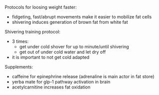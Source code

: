Protocols for loosing weight faster:
* fidgeting, fast/abrupt movements make it easier to mobilize fat cells
* shivering induces generation of brown fat from white fat

Shivering training protocol:
* 3 times:
  * get under cold shover for up to minute/until shivering
  * get out of under cold water and let dry off
* it is important to not get cold adapted

Supplements:
* caffeine for epinephrine release (adrenaline is main actor in fat store)
* yerba mate for glp-1 pathway activation in brain
* acetylcarnitine increases fat oxidation
